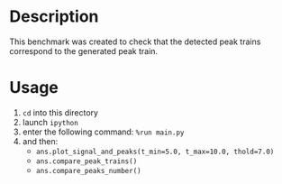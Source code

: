 # Description

This benchmark was created to check that the detected peak trains correspond to
the generated peak train.

# Usage

1. `cd` into this directory
2. launch `ipython`
3. enter the following command: `%run main.py`
4. and then:
   - `ans.plot_signal_and_peaks(t_min=5.0, t_max=10.0, thold=7.0)`
   - `ans.compare_peak_trains()`
   - `ans.compare_peaks_number()`
